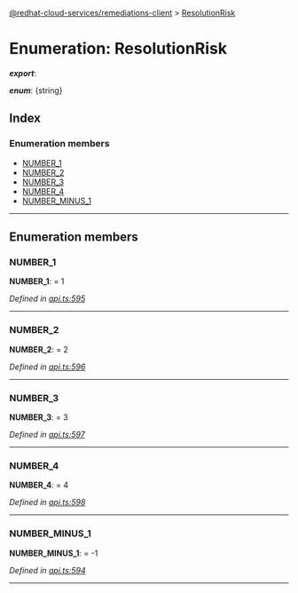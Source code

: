 [@redhat-cloud-services/remediations-client](../README.md) > [ResolutionRisk](../enums/resolutionrisk.md)

# Enumeration: ResolutionRisk

*__export__*: 

*__enum__*: {string}

## Index

### Enumeration members

* [NUMBER_1](resolutionrisk.md#number_1)
* [NUMBER_2](resolutionrisk.md#number_2)
* [NUMBER_3](resolutionrisk.md#number_3)
* [NUMBER_4](resolutionrisk.md#number_4)
* [NUMBER_MINUS_1](resolutionrisk.md#number_minus_1)

---

## Enumeration members

<a id="number_1"></a>

###  NUMBER_1

**NUMBER_1**:  = 1

*Defined in [api.ts:595](https://github.com/RedHatInsights/javascript-clients/blob/master/packages/remediations/api.ts#L595)*

___
<a id="number_2"></a>

###  NUMBER_2

**NUMBER_2**:  = 2

*Defined in [api.ts:596](https://github.com/RedHatInsights/javascript-clients/blob/master/packages/remediations/api.ts#L596)*

___
<a id="number_3"></a>

###  NUMBER_3

**NUMBER_3**:  = 3

*Defined in [api.ts:597](https://github.com/RedHatInsights/javascript-clients/blob/master/packages/remediations/api.ts#L597)*

___
<a id="number_4"></a>

###  NUMBER_4

**NUMBER_4**:  = 4

*Defined in [api.ts:598](https://github.com/RedHatInsights/javascript-clients/blob/master/packages/remediations/api.ts#L598)*

___
<a id="number_minus_1"></a>

###  NUMBER_MINUS_1

**NUMBER_MINUS_1**:  =  -1

*Defined in [api.ts:594](https://github.com/RedHatInsights/javascript-clients/blob/master/packages/remediations/api.ts#L594)*

___

